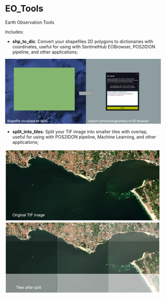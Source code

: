 # EO_Tools
Earth Observation Tools

Includes:
 - **shp_to_dic**: Convert your shapefiles 2D polygons to dictionaries with coordinates, useful for using with SentinelHub EOBrowser, POS2IDON pipeline, and other applications;
 
![shp_to_dic_fig-1](figs/shp_to_dic_fig.png)

- **split_into_tiles**: Split your TIF image into smaller tiles with overlap, useful for using with POS2IDON pipeline, Machine Learning, and other applications;
 
![split_into_tiles_fig-1](figs/split_into_tiles_fig.png)
